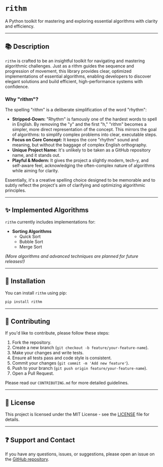 # `rithm`

A Python toolkit for mastering and exploring essential algorithms with clarity and efficiency.

---

## 📚 Description

`rithm` is crafted to be an insightful toolkit for navigating and mastering algorithmic challenges. Just as a rithm guides the sequence and progression of movement, this library provides clear, optimized implementations of essential algorithms, enabling developers to discover elegant solutions and build efficient, high-performance systems with confidence.

### Why "rithm"?

The spelling "rithm" is a deliberate simplification of the word "rhythm":

- **Stripped-Down:** "Rhythm" is famously one of the hardest words to spell in English. By removing the "y" and the first "h," "rithm" becomes a simpler, more direct representation of the concept. This mirrors the goal of algorithms: to simplify complex problems into clear, executable steps.
- **Focus on Core Concept:** It keeps the core "rhythm" sound and meaning, but without the baggage of complex English orthography.
- **Unique Project Name:** It's unlikely to be taken as a GitHub repository name, and it stands out.
- **Playful & Modern:** It gives the project a slightly modern, tech-y, and self-aware feel, acknowledging the often-complex nature of algorithms while aiming for clarity.

Essentially, it's a creative spelling choice designed to be memorable and to subtly reflect the project's aim of clarifying and optimizing algorithmic principles.

---

## ✨ Implemented Algorithms

`rithm` currently includes implementations for:

- **Sorting Algorithms**
  - Quick Sort
  - Bubble Sort
  - Merge Sort

<!-- - **Sorting Algorithms:**
  - Bubble Sort
  - Merge Sort
  - Quick Sort
  - Insertion Sort
- **Searching Algorithms:**
  - Linear Search
  - Binary Search
- **Graph Algorithms:**
  - Breadth-First Search (BFS)
  - Depth-First Search (DFS)
- **Dynamic Programming:**
  - Fibonacci Sequence (Memoized)
  - Longest Common Subsequence -->

_(More algorithms and advanced techniques are planned for future releases!)_

---

## 🚀 Installation

You can install `rithm` using pip:

```bash
pip install rithm
```

---

## 🤝 Contributing

If you'd like to contribute, please follow these steps:

1.  Fork the repository.
2.  Create a new branch (`git checkout -b feature/your-feature-name`).
3.  Make your changes and write tests.
4.  Ensure all tests pass and code style is consistent.
5.  Commit your changes (`git commit -m 'Add new feature'`).
6.  Push to your branch (`git push origin feature/your-feature-name`).
7.  Open a Pull Request.

Please read our `CONTRIBUTING.md` for more detailed guidelines.

---

## 📄 License

This project is licensed under the MIT License - see the [LICENSE](LICENSE) file for details.

---

## ❓ Support and Contact

If you have any questions, issues, or suggestions, please open an issue on the [GitHub repository](https://github.com/mgale694/rithm/issues).
